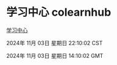 # 学习中心 colearnhub
[学习中心](http://219.139.197.74:56308/colearnhub/)

2024年 11月 03日 星期日 22:10:02 CST

2024年 11月 03日 星期日 14:10:02 GMT
